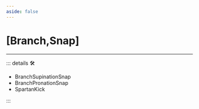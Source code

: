 ```yaml
---
aside: false
---
```

# <py>[<ekos>Branch</ekos>,<motor>Snap</motor>]</py>

---

<!-- =================================================== -->
<!-- =================================================== -->
<!-- =================================================== -->
<!-- =================================================== -->
<!-- =================================================== -->
::: details 🛠

- BranchSupinationSnap
- BranchPronationSnap
- SpartanKick

:::
